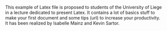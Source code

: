 This example of Latex file is proposed to students of the University of Liege in a lecture dedicated to present Latex.
It contains a lot of basics stuff to make your first document and some tips (url) to increase your productivity.
It has been realized by Isabelle Mainz and Kevin Sartor.